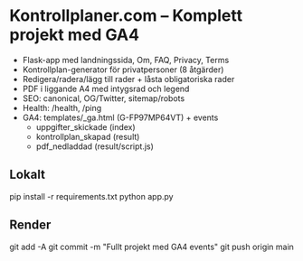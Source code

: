 
# Kontrollplaner.com – Komplett projekt med GA4

- Flask-app med landningssida, Om, FAQ, Privacy, Terms
- Kontrollplan-generator för privatpersoner (8 åtgärder)
- Redigera/radera/lägg till rader + låsta obligatoriska rader
- PDF i liggande A4 med intygsrad och legend
- SEO: canonical, OG/Twitter, sitemap/robots
- Health: /health, /ping
- GA4: templates/_ga.html (G-FP97MP64VT) + events
  - uppgifter_skickade (index)
  - kontrollplan_skapad (result)
  - pdf_nedladdad (result/script.js)

## Lokalt
pip install -r requirements.txt
python app.py

## Render
git add -A
git commit -m "Fullt projekt med GA4 events"
git push origin main
